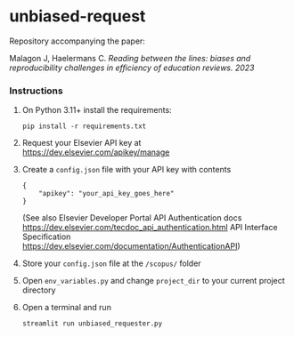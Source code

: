 # unbiased-request
Repository accompanying the paper:

Malagon J, Haelermans C. _Reading between the lines: biases and reproducibility challenges in efficiency of education reviews. 2023_

### Instructions
1. On Python 3.11+ install the requirements:

    `pip install -r requirements.txt`

2. Request your Elsevier API key at https://dev.elsevier.com/apikey/manage
3. Create a `config.json` file with your API key with contents
    ```
    {
        "apikey": "your_api_key_goes_here"
    }
    ```
    (See also
    Elsevier Developer Portal API Authentication docs https://dev.elsevier.com/tecdoc_api_authentication.html
    API Interface Specification https://dev.elsevier.com/documentation/AuthenticationAPI)

4. Store your `config.json` file at the `/scopus/` folder
5. Open `env_variables.py` and change `project_dir` to your current project directory
6. Open a terminal and run

    `streamlit run unbiased_requester.py`
